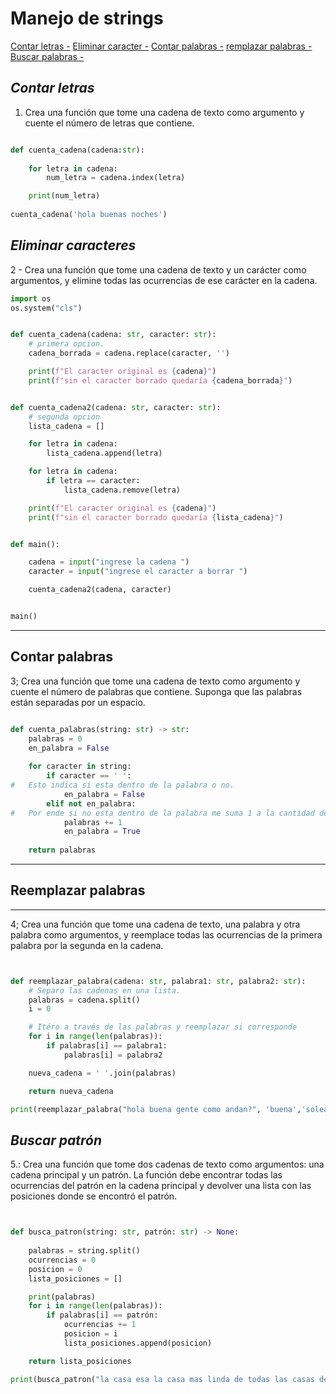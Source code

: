 # Manejo de strings

[Contar letras -](#contar-letras)
[Eliminar caracter -](#eliminar-caracteres)
[Contar palabras -](#contar-palabras)
[remplazar palabras -](#reemplazar-palabras)
[Buscar palabras -](#buscar-patrón)

## *Contar letras*

1. Crea una función que tome una cadena de texto como argumento y
 cuente el número de letras que contiene.

```py

def cuenta_cadena(cadena:str):
    
    for letra in cadena:
        num_letra = cadena.index(letra)

    print(num_letra)  
    
cuenta_cadena('hola buenas noches')

```

## *Eliminar caracteres*

2 - Crea una función que tome una
cadena de texto y un carácter como argumentos, y
elimine todas las ocurrencias de ese carácter en la
cadena.

```py
import os
os.system("cls")


def cuenta_cadena(cadena: str, caracter: str):
    # primera opcion.
    cadena_borrada = cadena.replace(caracter, '')

    print(f"El caracter original es {cadena}")
    print(f"sin el caracter borrado quedaría {cadena_borrada}")


def cuenta_cadena2(cadena: str, caracter: str):
    # segunda opcion
    lista_cadena = []

    for letra in cadena:
        lista_cadena.append(letra)

    for letra in cadena:
        if letra == caracter:
            lista_cadena.remove(letra)

    print(f"El caracter original es {cadena}")
    print(f"sin el caracter borrado quedaría {lista_cadena}")


def main():

    cadena = input("ingrese la cadena ")
    caracter = input("ingrese el caracter a borrar ")

    cuenta_cadena2(cadena, caracter)


main()  

```

****
  
## Contar palabras

3; Crea una función que tome una
cadena de texto como argumento y
 cuente el número de palabras que contiene.
 Suponga que las palabras están separadas por un
espacio.

```py

def cuenta_palabras(string: str) -> str:
    palabras = 0
    en_palabra = False
    
    for caracter in string:
        if caracter == ' ':
#   Esto indica si esta dentro de la palabra o no.            
            en_palabra = False
        elif not en_palabra:
#   Por ende si no esta dentro de la palabra me suma 1 a la cantidad de palabras que tengo.            
            palabras += 1
            en_palabra = True
            
    return palabras

```

****

## Reemplazar palabras

****
4; Crea una función que tome una cadena de texto, una palabra y otra palabra como
argumentos, y reemplace todas las ocurrencias de la
primera palabra por la segunda en la cadena.

```py


def reemplazar_palabra(cadena: str, palabra1: str, palabra2: str):
    # Separo las cadenas en una lista.
    palabras = cadena.split()
    i = 0

    # Itéro a través de las palabras y reemplazar si corresponde
    for i in range(len(palabras)):
        if palabras[i] == palabra1:
            palabras[i] = palabra2

    nueva_cadena = ' '.join(palabras)

    return nueva_cadena

print(reemplazar_palabra("hola buena gente como andan?", 'buena','soleado')) 

```

## *Buscar patrón*

5.: Crea una función que tome dos cadenas de texto como argumentos: una cadena principal y un
patrón. La función debe encontrar todas las ocurrencias del patrón en la cadena principal y devolver una lista con las posiciones donde se encontró el patrón.

```python


def busca_patron(string: str, patrón: str) -> None:
    
    palabras = string.split()
    ocurrencias = 0
    posicion = 0
    lista_posiciones = []

    print(palabras)
    for i in range(len(palabras)):
        if palabras[i] == patrón:
            ocurrencias += 1
            posicion = i
            lista_posiciones.append(posicion)

    return lista_posiciones

print(busca_patron("la casa esa la casa mas linda de todas las casas del parque", 'casa'))


```
